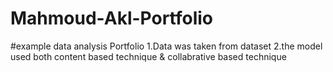 # Mahmoud-Akl-Portfolio
#example data analysis Portfolio 
1.Data was taken from dataset 
2.the model used both content based technique & collabrative based technique 
